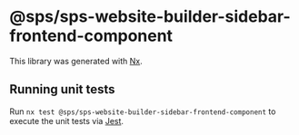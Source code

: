 # @sps/sps-website-builder-sidebar-frontend-component

This library was generated with [Nx](https://nx.dev).

## Running unit tests

Run `nx test @sps/sps-website-builder-sidebar-frontend-component` to execute the unit tests via [Jest](https://jestjs.io).

